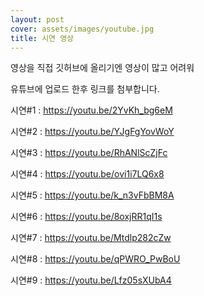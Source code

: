 ```yaml
---
layout: post
cover: assets/images/youtube.jpg
title: 시연 영상
---
```


영상을 직접 깃허브에 올리기엔 영상이 많고 어려워

유튜브에 업로드 한후 링크를 첨부합니다.

시연#1 : https://youtu.be/2YvKh_bg6eM

시연#2 : https://youtu.be/YJgFgYovWoY

시연#3 : https://youtu.be/RhANlScZjFc

시연#4 : https://youtu.be/ovi1i7LQ6x8

시연#5 : https://youtu.be/k_n3vFbBM8A

시연#6 : https://youtu.be/8oxjRR1qI1s

시연#7 : https://youtu.be/Mtdlp282cZw

시연#8 : https://youtu.be/qPWRO_PwBoU

시연#9 : https://youtu.be/Lfz05sXUbA4
